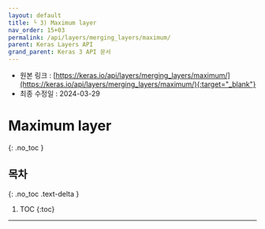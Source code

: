 ```yaml
---
layout: default
title: └ 3) Maximum layer
nav_order: 15+03
permalink: /api/layers/merging_layers/maximum/
parent: Keras Layers API
grand_parent: Keras 3 API 문서
---
```


* 원본 링크 : [https://keras.io/api/layers/merging_layers/maximum/](https://keras.io/api/layers/merging_layers/maximum/){:target="_blank"}
* 최종 수정일 : 2024-03-29

# Maximum layer
{: .no_toc }

## 목차
{: .no_toc .text-delta }

1. TOC
{:toc}

---
